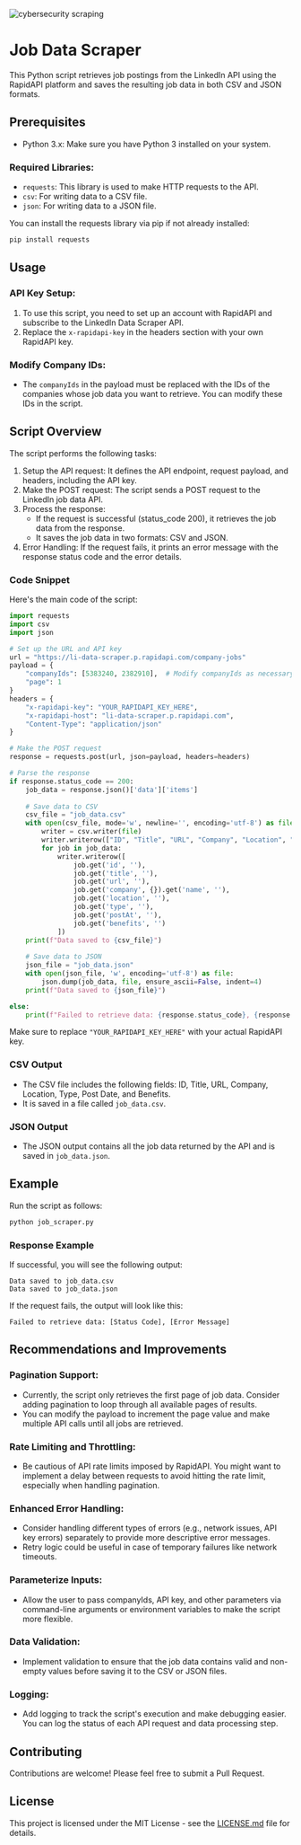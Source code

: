 ![cybersecurity scraping](https://www.forbes.com/councils/forbestechcouncil/2023/01/06/why-cybersecurity-should-be-top-of-mind-in-2023/)








# Job Data Scraper

This Python script retrieves job postings from the LinkedIn API using the RapidAPI platform and saves the resulting job data in both CSV and JSON formats.

## Prerequisites

- Python 3.x: Make sure you have Python 3 installed on your system.

### Required Libraries:

- `requests`: This library is used to make HTTP requests to the API.
- `csv`: For writing data to a CSV file.
- `json`: For writing data to a JSON file.

You can install the requests library via pip if not already installed:

```bash
pip install requests
```

## Usage

### API Key Setup:

1. To use this script, you need to set up an account with RapidAPI and subscribe to the LinkedIn Data Scraper API.
2. Replace the `x-rapidapi-key` in the headers section with your own RapidAPI key.

### Modify Company IDs:

- The `companyIds` in the payload must be replaced with the IDs of the companies whose job data you want to retrieve. You can modify these IDs in the script.

## Script Overview

The script performs the following tasks:

1. Setup the API request: It defines the API endpoint, request payload, and headers, including the API key.
2. Make the POST request: The script sends a POST request to the LinkedIn job data API.
3. Process the response:
   - If the request is successful (status_code 200), it retrieves the job data from the response.
   - It saves the job data in two formats: CSV and JSON.
4. Error Handling: If the request fails, it prints an error message with the response status code and the error details.

### Code Snippet

Here's the main code of the script:

```python
import requests
import csv
import json

# Set up the URL and API key
url = "https://li-data-scraper.p.rapidapi.com/company-jobs"
payload = {
    "companyIds": [5383240, 2382910],  # Modify companyIds as necessary
    "page": 1
}
headers = {
    "x-rapidapi-key": "YOUR_RAPIDAPI_KEY_HERE",
    "x-rapidapi-host": "li-data-scraper.p.rapidapi.com",
    "Content-Type": "application/json"
}

# Make the POST request
response = requests.post(url, json=payload, headers=headers)

# Parse the response
if response.status_code == 200:
    job_data = response.json()['data']['items']
    
    # Save data to CSV
    csv_file = "job_data.csv"
    with open(csv_file, mode='w', newline='', encoding='utf-8') as file:
        writer = csv.writer(file)
        writer.writerow(["ID", "Title", "URL", "Company", "Location", "Type", "Post Date", "Benefits"])
        for job in job_data:
            writer.writerow([
                job.get('id', ''),
                job.get('title', ''),
                job.get('url', ''),
                job.get('company', {}).get('name', ''),
                job.get('location', ''),
                job.get('type', ''),
                job.get('postAt', ''),
                job.get('benefits', '')
            ])
    print(f"Data saved to {csv_file}")
    
    # Save data to JSON
    json_file = "job_data.json"
    with open(json_file, 'w', encoding='utf-8') as file:
        json.dump(job_data, file, ensure_ascii=False, indent=4)
    print(f"Data saved to {json_file}")

else:
    print(f"Failed to retrieve data: {response.status_code}, {response.text}")
```

Make sure to replace `"YOUR_RAPIDAPI_KEY_HERE"` with your actual RapidAPI key.

### CSV Output

- The CSV file includes the following fields: ID, Title, URL, Company, Location, Type, Post Date, and Benefits.
- It is saved in a file called `job_data.csv`.

### JSON Output

- The JSON output contains all the job data returned by the API and is saved in `job_data.json`.

## Example

Run the script as follows:

```bash
python job_scraper.py
```

### Response Example

If successful, you will see the following output:

```
Data saved to job_data.csv
Data saved to job_data.json
```

If the request fails, the output will look like this:

```
Failed to retrieve data: [Status Code], [Error Message]
```

## Recommendations and Improvements

### Pagination Support:

- Currently, the script only retrieves the first page of job data. Consider adding pagination to loop through all available pages of results.
- You can modify the payload to increment the page value and make multiple API calls until all jobs are retrieved.

### Rate Limiting and Throttling:

- Be cautious of API rate limits imposed by RapidAPI. You might want to implement a delay between requests to avoid hitting the rate limit, especially when handling pagination.

### Enhanced Error Handling:

- Consider handling different types of errors (e.g., network issues, API key errors) separately to provide more descriptive error messages.
- Retry logic could be useful in case of temporary failures like network timeouts.

### Parameterize Inputs:

- Allow the user to pass companyIds, API key, and other parameters via command-line arguments or environment variables to make the script more flexible.

### Data Validation:

- Implement validation to ensure that the job data contains valid and non-empty values before saving it to the CSV or JSON files.

### Logging:

- Add logging to track the script's execution and make debugging easier. You can log the status of each API request and data processing step.

## Contributing

Contributions are welcome! Please feel free to submit a Pull Request.

## License

This project is licensed under the MIT License - see the [LICENSE.md](LICENSE.md) file for details.
